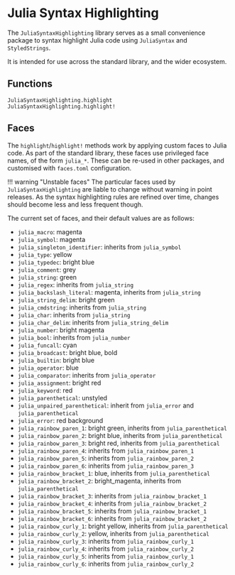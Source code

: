 # Julia Syntax Highlighting

The `JuliaSyntaxHighlighting` library serves as a small convenience package to
syntax highlight Julia code using `JuliaSyntax` and `StyledStrings`.

It is intended for use across the standard library, and the wider ecosystem.

## Functions

```@docs
JuliaSyntaxHighlighting.highlight
JuliaSyntaxHighlighting.highlight!
```

## Faces

The `highlight`/`highlight!` methods work by applying custom faces to Julia
code. As part of the standard library, these faces use privileged face names, of
the form `julia_*`. These can be re-used in other packages, and customised with
`faces.toml` configuration.

!!! warning "Unstable faces"
    The particular faces used by `JuliaSyntaxHighlighting` are liable to change
    without warning in point releases. As the syntax highlighting rules are refined
    over time, changes should become less and less frequent though.

The current set of faces, and their default values are as follows:
- `julia_macro`: magenta
- `julia_symbol`: magenta
- `julia_singleton_identifier`: inherits from `julia_symbol`
- `julia_type`: yellow
- `julia_typedec`: bright blue
- `julia_comment`: grey
- `julia_string`: green
- `julia_regex`: inherits from `julia_string`
- `julia_backslash_literal`: magenta, inherits from `julia_string`
- `julia_string_delim`: bright green
- `julia_cmdstring`: inherits from `julia_string`
- `julia_char`: inherits from `julia_string`
- `julia_char_delim`: inherits from `julia_string_delim`
- `julia_number`: bright magenta
- `julia_bool`: inherits from `julia_number`
- `julia_funcall`: cyan
- `julia_broadcast`: bright blue, bold
- `julia_builtin`: bright blue
- `julia_operator`: blue
- `julia_comparator`: inherits from `julia_operator`
- `julia_assignment`: bright red
- `julia_keyword`: red
- `julia_parenthetical`: unstyled
- `julia_unpaired_parenthetical`: inherit from `julia_error` and `julia_parenthetical`
- `julia_error`: red background
- `julia_rainbow_paren_1`: bright green, inherits from `julia_parenthetical`
- `julia_rainbow_paren_2`: bright blue, inherits from `julia_parenthetical`
- `julia_rainbow_paren_3`: bright red, inherits from `julia_parenthetical`
- `julia_rainbow_paren_4`: inherits from `julia_rainbow_paren_1`
- `julia_rainbow_paren_5`: inherits from `julia_rainbow_paren_2`
- `julia_rainbow_paren_6`: inherits from `julia_rainbow_paren_3`
- `julia_rainbow_bracket_1`: blue, inherits from `julia_parenthetical`
- `julia_rainbow_bracket_2`: bright_magenta, inherits from `julia_parenthetical`
- `julia_rainbow_bracket_3`: inherits from `julia_rainbow_bracket_1`
- `julia_rainbow_bracket_4`: inherits from `julia_rainbow_bracket_2`
- `julia_rainbow_bracket_5`: inherits from `julia_rainbow_bracket_1`
- `julia_rainbow_bracket_6`: inherits from `julia_rainbow_bracket_2`
- `julia_rainbow_curly_1`: bright yellow, inherits from `julia_parenthetical`
- `julia_rainbow_curly_2`: yellow, inherits from `julia_parenthetical`
- `julia_rainbow_curly_3`: inherits from `julia_rainbow_curly_1`
- `julia_rainbow_curly_4`: inherits from `julia_rainbow_curly_2`
- `julia_rainbow_curly_5`: inherits from `julia_rainbow_curly_1`
- `julia_rainbow_curly_6`: inherits from `julia_rainbow_curly_2`
